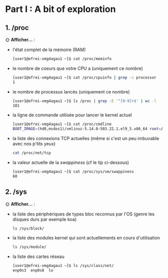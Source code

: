# Part I : A bit of exploration

## 1. /proc

🌞 **Afficher...** :

- l'état complet de la mémoire (RAM)
  ```bash
  [user1@efrei-xmg4agau1 ~]$ cat /proc/meminfo
  ```
- le nombre de coeurs que votre CPU a (uniquement ce nombre)
  ```bash
  [user1@efrei-xmg4agau1 ~]$ cat /proc/cpuinfo | grep -c processor
  1
  ```
- le nombre de processus lancés (uniquement ce nombre)
  ```bash
  [user1@efrei-xmg4agau1 ~]$ ls /proc | grep -E '^[0-9]+$' | wc -l
  101
  ```
- la ligne de commande utilisée pour lancer le kernel actuel
  ```bash
  [user1@efrei-xmg4agau1 ~]$ cat /proc/cmdline
  BOOT_IMAGE=(hd0,msdos1)/vmlinuz-5.14.0-503.22.1.el9_5.x86_64 root=/dev/mapper/rl-root ro crashkernel=1G-4G:192M,4G-64G:256M,64G-:512M resume=/dev/mapper/rl-swap rd.lvm.lv=rl/root rd.lvm.lv=rl/swap
  ```
- la liste des connexions TCP actuelles (même si c'est un peu imbuvable avec nos p'tits yeux)
  ```bash
  cat /proc/net/tcp
  ```
- la valeur actuelle de la *swappiness* (cf le tip ci-dessous)
  ```bash
  [user1@efrei-xmg4agau1 ~]$ cat /proc/sys/vm/swappiness
  60
  ```

## 2. /sys

🌞 **Afficher...** :

- la liste des périphériques de types bloc reconnus par l'OS (genre les disques durs par exemple koa)
  ```bash
  ls /sys/block/
  ```
- la liste des modules kernel qui sont actuellements en cours d'utilisation
  ```bash
  ls /sys/module/
  ```
- la liste des cartes réseau
  ```bash
  [user1@efrei-xmg4agau1 ~]$ ls /sys/class/net/
  enp0s3  enp0s8  lo
  ```
